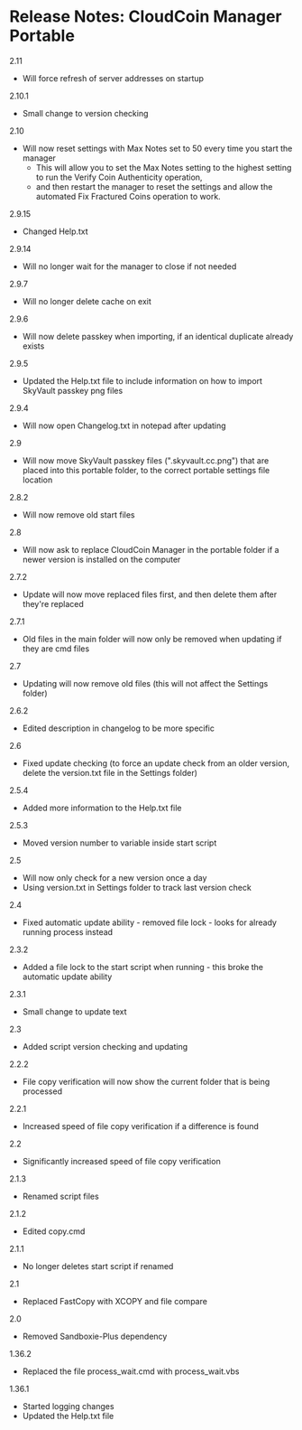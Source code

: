 
Release Notes: CloudCoin Manager Portable
=============

2.11
- Will force refresh of server addresses on startup

2.10.1
- Small change to version checking

2.10
- Will now reset settings with Max Notes set to 50 every time you start the manager
  - This will allow you to set the Max Notes setting to the highest setting to run the Verify Coin Authenticity operation,
  - and then restart the manager to reset the settings and allow the automated Fix Fractured Coins operation to work.

2.9.15
- Changed Help.txt

2.9.14
- Will no longer wait for the manager to close if not needed

2.9.7
- Will no longer delete cache on exit

2.9.6
- Will now delete passkey when importing, if an identical duplicate already exists

2.9.5
- Updated the Help.txt file to include information on how to import SkyVault passkey png files

2.9.4
- Will now open Changelog.txt in notepad after updating

2.9
- Will now move SkyVault passkey files (".skyvault.cc.png") that are placed into this portable folder, to the correct portable settings file location

2.8.2
- Will now remove old start files

2.8
- Will now ask to replace CloudCoin Manager in the portable folder if a newer version is installed on the computer

2.7.2
- Update will now move replaced files first, and then delete them after they're replaced

2.7.1
- Old files in the main folder will now only be removed when updating if they are cmd files

2.7
- Updating will now remove old files (this will not affect the Settings folder)

2.6.2
- Edited description in changelog to be more specific

2.6
- Fixed update checking (to force an update check from an older version, delete the version.txt file in the Settings folder)

2.5.4
- Added more information to the Help.txt file

2.5.3
- Moved version number to variable inside start script

2.5
- Will now only check for a new version once a day
- Using version.txt in Settings folder to track last version check

2.4
- Fixed automatic update ability - removed file lock - looks for already running process instead

2.3.2
- Added a file lock to the start script when running - this broke the automatic update ability

2.3.1
- Small change to update text

2.3
- Added script version checking and updating

2.2.2
- File copy verification will now show the current folder that is being processed

2.2.1
- Increased speed of file copy verification if a difference is found

2.2
- Significantly increased speed of file copy verification

2.1.3
- Renamed script files

2.1.2
- Edited copy.cmd

2.1.1
- No longer deletes start script if renamed

2.1
- Replaced FastCopy with XCOPY and file compare

2.0
- Removed Sandboxie-Plus dependency

1.36.2
- Replaced the file process_wait.cmd with process_wait.vbs

1.36.1
- Started logging changes
- Updated the Help.txt file
